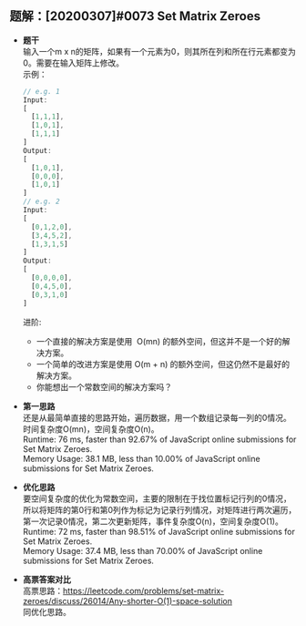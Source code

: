 ## 题解：[20200307]#0073 Set Matrix Zeroes
- **题干**   
输入一个m x n的矩阵，如果有一个元素为0，则其所在列和所在行元素都变为0。需要在输入矩阵上修改。    
示例：   
  ```javascript
  // e.g. 1
  Input: 
  [
    [1,1,1],
    [1,0,1],
    [1,1,1]
  ]
  Output: 
  [
    [1,0,1],
    [0,0,0],
    [1,0,1]
  ]
  // e.g. 2
  Input: 
  [
    [0,1,2,0],
    [3,4,5,2],
    [1,3,1,5]
  ]
  Output: 
  [
    [0,0,0,0],
    [0,4,5,0],
    [0,3,1,0]
  ]
  ```  
  进阶:
  - 一个直接的解决方案是使用  O(mn) 的额外空间，但这并不是一个好的解决方案。   
  - 一个简单的改进方案是使用 O(m + n) 的额外空间，但这仍然不是最好的解决方案。   
  - 你能想出一个常数空间的解决方案吗？   

- **第一思路**   
还是从最简单直接的思路开始，遍历数据，用一个数组记录每一列的0情况。时间复杂度O(mn)，空间复杂度O(n)。   
Runtime: 76 ms, faster than 92.67% of JavaScript online submissions for Set Matrix Zeroes.      
Memory Usage: 38.1 MB, less than 10.00% of JavaScript online submissions for Set Matrix Zeroes.     

- **优化思路**   
要空间复杂度的优化为常数空间，主要的限制在于找位置标记行列的0情况，所以将矩阵的第0行和第0列作为标记为记录行列情况，对矩阵进行两次遍历，第一次记录0情况，第二次更新矩阵，事件复杂度O(n)，空间复杂度O(1)。     
Runtime: 72 ms, faster than 98.51% of JavaScript online submissions for Set Matrix Zeroes.   
Memory Usage: 37.4 MB, less than 70.00% of JavaScript online submissions for Set Matrix Zeroes.   
- **高票答案对比**   
高票思路：https://leetcode.com/problems/set-matrix-zeroes/discuss/26014/Any-shorter-O(1)-space-solution    
同优化思路。    